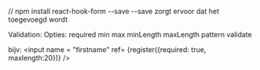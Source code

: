 // npm install react-hook-form --save    --save zorgt ervoor dat het toegevoegd wordt

Validation:
Opties:
required
min
max
minLength
maxLength
pattern
validate

bijv: <input name = "firstname" ref= {register({required: true, maxlength:20})} />

